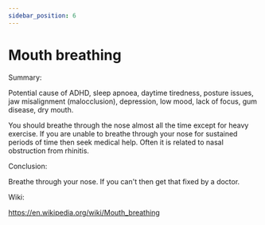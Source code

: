 ```yaml
---
sidebar_position: 6
---
```


# Mouth breathing

Summary:

Potential cause of ADHD, sleep apnoea, daytime tiredness,
posture issues, jaw misalignment (malocclusion), depression, low mood, lack of focus,
gum disease, dry mouth.

You should breathe through the nose almost all the time except for heavy exercise. 
If you are unable to breathe through your nose for sustained periods of time then seek medical help. Often it is related to nasal obstruction from rhinitis.


Conclusion:

Breathe through your nose. If you can't then get that fixed by a doctor.

Wiki:

https://en.wikipedia.org/wiki/Mouth_breathing

